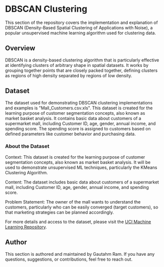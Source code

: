 # DBSCAN Clustering

This section of the repository covers the implementation and explanation of DBSCAN (Density-Based Spatial Clustering of Applications with Noise), a popular unsupervised machine learning algorithm used for clustering data.

## Overview

DBSCAN is a density-based clustering algorithm that is particularly effective at identifying clusters of arbitrary shape in spatial datasets. It works by grouping together points that are closely packed together, defining clusters as regions of high density separated by regions of low density.

## Dataset

The dataset used for demonstrating DBSCAN clustering implementations and examples is "Mall_Customers.csv.xls". This dataset is created for the learning purpose of customer segmentation concepts, also known as market basket analysis. It contains basic data about customers of a supermarket mall, including Customer ID, age, gender, annual income, and spending score. The spending score is assigned to customers based on defined parameters like customer behavior and purchasing data.

### About the Dataset

Context: This dataset is created for the learning purpose of customer segmentation concepts, also known as market basket analysis. It will be used to demonstrate unsupervised ML techniques, particularly the KMeans Clustering Algorithm.

Content: The dataset includes basic data about customers of a supermarket mall, including Customer ID, age, gender, annual income, and spending score.

Problem Statement: The owner of the mall wants to understand the customers, particularly who can be easily converged (target customers), so that marketing strategies can be planned accordingly.

For more details and access to the dataset, please visit the [UCI Machine Learning Repository](https://archive.ics.uci.edu/ml/datasets/Mall+Customers).

## Author

This section is authored and maintained by Gautahm Ram. If you have any questions, suggestions, or contributions, feel free to reach out.
